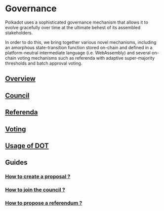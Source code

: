 # Governance

Polkadot uses a sophisticated governance mechanism that allows it to evolve gracefully over time at the ultimate behest of its assembled stakeholders.

In order to do this, we bring together various novel mechanisms, including an amorphous state-transition function stored on-chain and defined in a platform-neutral intermediate language (i.e. WebAssembly) and several on-chain voting mechanisms such as referenda with adaptive super-majority thresholds and batch approval voting.

## [Overview](https://github.com/paritytech/polkadot/wiki/Governance#overview)

## [Council](https://github.com/paritytech/polkadot/wiki/Governance#council)

## [Referenda](https://github.com/paritytech/polkadot/wiki/Governance#referenda)

## [Voting]()

## [Usage of DOT](https://hackmd.io/GivK-7lBQ6aYpFnzuOwnCg)

## Guides

### [How to create a proposal ?]()
### [How to join the council ?]()
### [How to propose a referendum ?]()